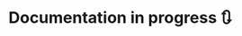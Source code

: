<!-- ### havent decided on a name yet so for now welcome to 

# MUSIC GENERATION PROJECT test01 (100% Working real)


## Inspiration

This app bridges the communication gap for children with developmental disabilities—an estimated 1 in 10 in the United States—by using facial expression recognition to turn emotions into music, creating a personalized, immersive musical experience.-->

# Documentation in progress 🔃
<!-- add why i love music and would like to help -->

<!-- 
1. Identifying and adapting resources for non-verbal and special needs students.
2. Integrating music therapy principles into lessons to foster creativity.
3. Encouraging improvisation to facilitate emotional expression.
4. Navigating the complexities of individual accessibility needs.

Despite these efforts, many children are still left without accessible tools for self-expression. That’s where my project, steps in. By leveraging facial expression recognition, we can enable children to communicate through music using their natural facial expressions, providing a more intuitive and inclusive approach to creativity. Through my project, I am committed to making music a universal language, empowering every child—and anyone facing communication challenges—to express their true selves. -->

<!-- ## The PROBLEM


## The IDEA

## rough how it works (potentially)
- clicks
2. clicks pictures every 10 / 30 seconds 
3. feeds those pictures to nvidia llama3.2 90B vision model to generate prompts
4. prompts are use with suno api to generate music

## Rough architecture


## Implementation
<!--  -->
<!-- ## Resources used & WHY  -->

<!-- 1. [Suno App](https://suno.com) -> where this idea came from?
    - [my SumoAPI hosted on vercel](https://suno-nr7ojy5e4-amaanbilwars-projects.vercel.app/)
2. [Suno Api](https://github.com/gcui-art/suno-api) 
3. [Alternative to Suno](https://github.com/facebookresearch/audiocraft)
4. [Image Analysis](http://build.nvidia.com/)
4. [Cohere](https://cohere.com/)
5. [anthropic](https://console.anthropic.com/) -->

